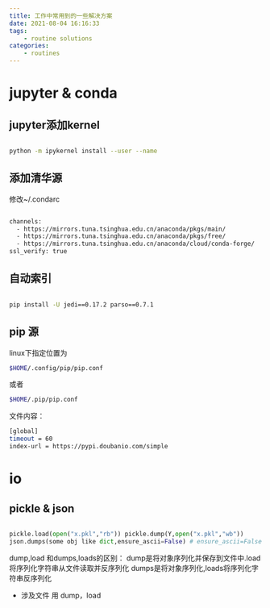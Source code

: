 ```yaml
---
title: 工作中常用到的一些解决方案
date: 2021-08-04 16:16:33
tags:
	- routine solutions
categories: 
	- routines
---
```



# jupyter & conda

## jupyter添加kernel

```bash

python -m ipykernel install --user --name 

```
## 添加清华源
修改\~/.condarc
```bash

channels:
  - https://mirrors.tuna.tsinghua.edu.cn/anaconda/pkgs/main/
  - https://mirrors.tuna.tsinghua.edu.cn/anaconda/pkgs/free/
  - https://mirrors.tuna.tsinghua.edu.cn/anaconda/cloud/conda-forge/
ssl_verify: true

```

## 自动索引
```bash

pip install -U jedi==0.17.2 parso==0.7.1

```

## pip 源
linux下指定位置为

```bash
$HOME/.config/pip/pip.conf

```
或者
```bash
$HOME/.pip/pip.conf

```
文件内容：
```bash
[global]
timeout = 60
index-url = https://pypi.doubanio.com/simple

```

# io
## pickle & json
```python

pickle.load(open("x.pkl","rb")) pickle.dump(Y,open("x.pkl","wb"))
json.dumps(some obj like dict,ensure_ascii=False) # ensure_ascii=False 保持中文显示

```
dump,load 和dumps,loads的区别：
dump是将对象序列化并保存到文件中.load将序列化字符串从文件读取并反序列化
dumps是将对象序列化,loads将序列化字符串反序列化

- 涉及文件 用 dump，load

